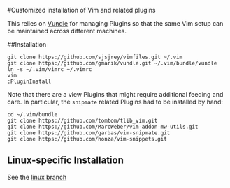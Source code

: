 #Customized installation of Vim and related plugins

This relies on [Vundle](https://github.com/VundleVim/Vundle.vim) for managing Plugins so that the same Vim setup can be maintained across different machines.

##Installation

	git clone https://github.com/sjsjrey/vimfiles.git ~/.vim
	git clone https://github.com/gmarik/vundle.git ~/.vim/bundle/vundle
	ln -s ~/.vim/vimrc ~/.vimrc
	vim
	:PluginInstall


Note that there are a view Plugins that might require additional feeding and care. In particular, the `snipmate` related Plugins had to be installed by hand:
	
	cd ~/.vim/bundle
	git clone https://github.com/tomtom/tlib_vim.git
	git clone https://github.com/MarcWeber/vim-addon-mw-utils.git
	git clone https://github.com/garbas/vim-snipmate.git
	git clone https://github.com/honza/vim-snippets.git 

## Linux-specific Installation

See the [linux branch](https://github.com/sjsrey/vimfiles/tree/linux)
